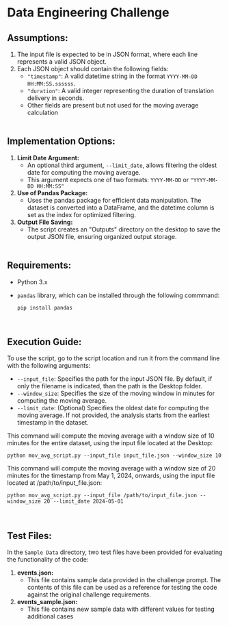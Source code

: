 # Data Engineering Challenge

## Assumptions:
1. The input file is expected to be in JSON format, where each line represents a valid JSON object.
2. Each JSON object should contain the following fields:
   - `"timestamp"`: A valid datetime string in the format `YYYY-MM-DD HH:MM:SS.ssssss`.
   - `"duration"`: A valid integer representing the duration of translation delivery in seconds.
   - Other fields are present but not used for the moving average calculation
<br> <br>

## Implementation Options:
1. **Limit Date Argument:**
   - An optional third argument, `--limit_date`, allows filtering the oldest date for computing the moving average.
   - This argument expects one of two formats: `YYYY-MM-DD` or `"YYYY-MM-DD HH:MM:SS"`
2. **Use of Pandas Package:**
   - Uses the pandas package for efficient data manipulation. The dataset is converted into a DataFrame, and the datetime column is set as the index for optimized filtering.
3. **Output File Saving:**
   - The script creates an "Outputs" directory on the desktop to save the output JSON file, ensuring organized output storage.
<br> <br>

## Requirements:
   - Python 3.x
   - `pandas` library, which can be installed through the following commmand:

      ```
      pip install pandas
      ```
<br>

## Execution Guide:
To use the script, go to the script location and run it from the command line with the following arguments:
   - `--input_file`: Specifies the path for the input JSON file. By default, if only the filename is indicated, than the path is the Desktop folder.
   - `--window_size`: Specifies the size of the moving window in minutes for computing the moving average.
   - `--limit_date`: (Optional) Specifies the oldest date for computing the moving average. If not provided, the analysis starts from the earliest timestamp in the dataset.

This command will compute the moving average with a window size of 10 minutes for the entire dataset, using the input file located at the Desktop:
```
python mov_avg_script.py --input_file input_file.json --window_size 10
```
This command will compute the moving average with a window size of 20 minutes for the timestamp from May 1, 2024, onwards, using the input file located at /path/to/input_file.json:
```
python mov_avg_script.py --input_file /path/to/input_file.json --window_size 20 --limit_date 2024-05-01
```
<br>

## Test Files:
In the `Sample Data` directory, two test files have been provided for evaluating the functionality of the code:
1. **events.json:**
   - This file contains sample data provided in the challenge prompt. The contents of this file can be used as a reference for testing the code against the original challenge requirements.
2. **events_sample.json:**
   - This file contains new sample data with different values for testing additional cases
